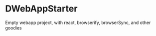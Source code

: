 DWebAppStarter
==============

Empty webapp project, with react, browserify, browserSync, and other goodies